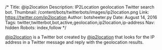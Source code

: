 /*
Title: @ip2location
Description: IP2Location geolocation Twitter search bot.
Thumbnail: /content/bots/twitterbots/images/ip2location.png
Link: https://twitter.com/ip2location
Author: botsheeter.py
Date: August 14, 2016
Tags: twitter,twitterbot,bot,active,geolocation,ip2location,ip-address
Nav: hidden
Robots: index,follow
*/

[@ip2location](https://twitter.com/ip2location) is a Twitter bot created by [@ip2location](https://twitter.com/ip2location) that looks for the IP address in a Twitter message and reply with the geolocation results.

